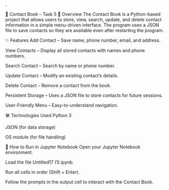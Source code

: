 .

📒 Contact Book – Task 5
📌 Overview
The Contact Book is a Python-based project that allows users to store, view, search, update, and delete contact information in a simple menu-driven interface.
The program uses a JSON file to save contacts so they are available even after restarting the program.

✨ Features
Add Contact – Save name, phone number, email, and address.

View Contacts – Display all stored contacts with names and phone numbers.

Search Contact – Search by name or phone number.

Update Contact – Modify an existing contact’s details.

Delete Contact – Remove a contact from the book.

Persistent Storage – Uses a JSON file to store contacts for future sessions.

User-Friendly Menu – Easy-to-understand navigation.

🛠️ Technologies Used
Python 3

JSON (for data storage)

OS module (for file handling)

🚀 How to Run in Jupyter Notebook
Open your Jupyter Notebook environment.

Load the file Untitled17 (1).ipynb.

Run all cells in order (Shift + Enter).

Follow the prompts in the output cell to interact with the Contact Book.


